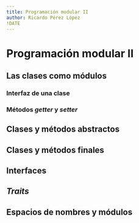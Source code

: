 ```yaml
---
title: Programación modular II
author: Ricardo Pérez López
!DATE
---
```


# Programación modular II

## Las clases como módulos

### Interfaz de una clase

### Métodos *getter* y *setter*

## Clases y métodos abstractos

## Clases y métodos finales

## Interfaces

## *Traits*

## Espacios de nombres y módulos

